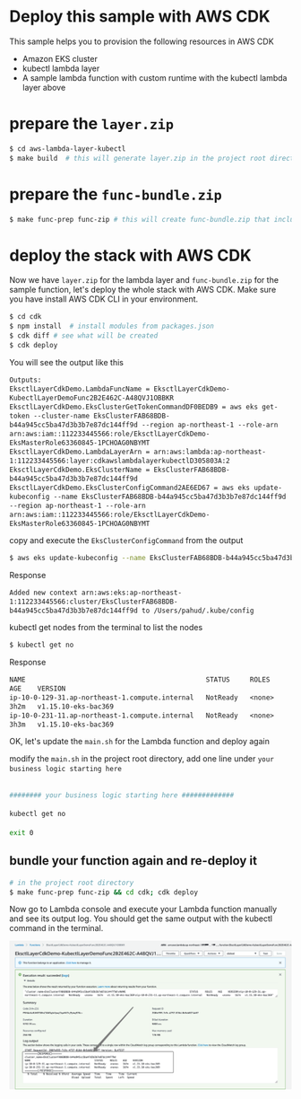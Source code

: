 # Deploy this sample with AWS CDK

This sample helps you to provision the following resources in AWS CDK

- Amazon EKS cluster
- kubectl lambda layer
- A sample lambda function with custom runtime with the kubectl lambda layer above


# prepare the `layer.zip`

```bash
$ cd aws-lambda-layer-kubectl
$ make build  # this will generate layer.zip in the project root directory
```

# prepare the `func-bundle.zip`

```bash
$ make func-prep func-zip # this will create func-bundle.zip that includes bootstrap, lib.sh and main.sh
```

# deploy the stack with AWS CDK

Now we have `layer.zip` for the lambda layer and `func-bundle.zip` for the sample function, let's deploy the whole stack with AWS CDK. Make sure you have install AWS CDK CLI in your environment.


```bash
$ cd cdk
$ npm install  # install modules from packages.json
$ cdk diff # see what will be created
$ cdk deploy
```

You will see the output like this

```
Outputs:
EksctlLayerCdkDemo.LambdaFuncName = EksctlLayerCdkDemo-KubectlLayerDemoFunc2B2E462C-A48QVJ1OBBKR
EksctlLayerCdkDemo.EksClusterGetTokenCommandDF0BEDB9 = aws eks get-token --cluster-name EksClusterFAB68BDB-b44a945cc5ba47d3b3b7e87dc144ff9d --region ap-northeast-1 --role-arn arn:aws:iam::112233445566:role/EksctlLayerCdkDemo-EksMasterRole63360845-1PCHOAG0NBYMT
EksctlLayerCdkDemo.LambdaLayerArn = arn:aws:lambda:ap-northeast-1:112233445566:layer:cdkawslambdalayerkubectlD305803A:2
EksctlLayerCdkDemo.EksClusterName = EksClusterFAB68BDB-b44a945cc5ba47d3b3b7e87dc144ff9d
EksctlLayerCdkDemo.EksClusterConfigCommand2AE6ED67 = aws eks update-kubeconfig --name EksClusterFAB68BDB-b44a945cc5ba47d3b3b7e87dc144ff9d --region ap-northeast-1 --role-arn arn:aws:iam::112233445566:role/EksctlLayerCdkDemo-EksMasterRole63360845-1PCHOAG0NBYMT
```

copy and execute the `EksClusterConfigCommand` from the output

```bash
$ aws eks update-kubeconfig --name EksClusterFAB68BDB-b44a945cc5ba47d3b3b7e87dc144ff9d --region ap-northeast-1 --role-arn arn:aws:iam::112233445566:role/EksctlLayerCdkDemo-EksMasterRole63360845-1PCHOAG0NBYMT
```
Response
```
Added new context arn:aws:eks:ap-northeast-1:112233445566:cluster/EksClusterFAB68BDB-b44a945cc5ba47d3b3b7e87dc144ff9d to /Users/pahud/.kube/config
```

kubectl get nodes from the terminal to list the nodes

```bash
$ kubectl get no     
```
Response

```
NAME                                             STATUS     ROLES    AGE    VERSION
ip-10-0-129-31.ap-northeast-1.compute.internal   NotReady   <none>   3h2m   v1.15.10-eks-bac369
ip-10-0-231-11.ap-northeast-1.compute.internal   NotReady   <none>   3h3m   v1.15.10-eks-bac369
```

OK, let's update the `main.sh` for the Lambda function and deploy again

modify the `main.sh` in the project root directory, add one line under `your business logic starting here`

```sh

######## your business logic starting here #############

kubectl get no

exit 0

```

## bundle your function again and re-deploy it

```bash
# in the project root directory
$ make func-prep func-zip && cd cdk; cdk deploy
```

Now go to Lambda console and execute your Lambda function manually and see its output log. You should get the same output with the kubectl command in the terminal.

![](../images/05.png)


